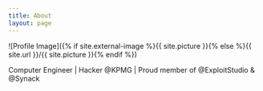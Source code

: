 ```yaml
---
title: About
layout: page
---
```

![Profile Image]({% if site.external-image %}{{ site.picture }}{% else %}{{ site.url }}/{{ site.picture }}{% endif %})

<p>Computer Engineer | Hacker @KPMG | Proud member of @ExploitStudio & @Synack</p>
